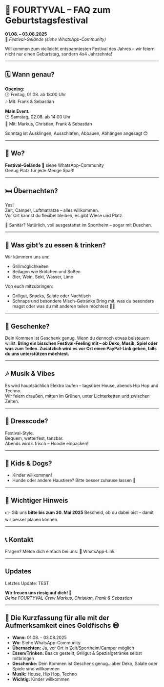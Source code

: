 # 🎪 FOURTYVAL – FAQ zum Geburtstagsfestival

**01.08. – 03.08.2025**  
📍 *Festival-Gelände (siehe WhatsApp-Community)*

Willkommen zum vielleicht entspanntesten Festival des Jahres – wir feiern nicht nur einen Geburtstag, sondern 4x4 Jahrzehnte!

---

## 🗓️ Wann genau?

**Opening:**  
🕕 Freitag, 01.08. ab 18:00 Uhr  
🎶 Mit: Frank & Sebastian

**Main Event:**  
🕑 Samstag, 02.08. ab 14:00 Uhr  
🎵 Mit: Markus, Christian, Frank & Sebastian

Sonntag ist Ausklingen, Ausschlafen, Abbauen, Abhängen angesagt 😊

---

## 📍 Wo?

**Festival-Gelände**
📌 siehe WhatsApp-Community  
Genug Platz für jede Menge Spaß!

---

## 🛏️ Übernachten?

Yes!  
Zelt, Camper, Luftmatratze – alles willkommen.  
Vor Ort kannst du flexibel bleiben, es gibt Wiese und Platz.

🧼 Sanitär? Natürlich, voll ausgestattet im Sportheim – sogar mit Duschen.

---

## 🍔 Was gibt’s zu essen & trinken?

Wir kümmern uns um:

- Grillmöglichkeiten
- Beilagen wie Brötchen und Soßen
- Bier, Wein, Sekt, Wasser, Limo

Von euch mitzubringen:

- Grillgut, Snacks, Salate oder Nachtisch
- Schnaps und besondere Misch-Getränke
Bring mit, was du besonders magst oder was du mit anderen teilen möchtest 🍰🍹

---

## 🎁 Geschenke?

Dein Kommen ist Geschenk genug.
Wenn du dennoch etwas beisteuern willst:
**Bring ein bisschen Festival-Feeling mit – ob Deko, Musik, Spiel oder was zum Teilen. Zusätzlich wird es vor Ort einen PayPal-Link geben, falls du uns unterstützen möchtest.**

---

## 🎶 Musik & Vibes

Es wird hauptsächlich Elektro laufen – tagsüber House, abends Hip Hop und Techno.  
Wir feiern draußen, mitten im Grünen, unter Lichterketten und zwischen Zelten.

---

## 👕 Dresscode?

Festival-Style.  
Bequem, wetterfest, tanzbar.  
Abends wird’s frisch – Hoodie einpacken!

---

## 🧒 Kids & Dogs?

- Kinder willkommen!
- Hunde oder andere Haustiere? Bitte besser zuhause lassen 🐶

---

## 📢 Wichtiger Hinweis

👉 Gib uns **bitte bis zum 30. Mai 2025** Bescheid, ob du dabei bist – damit wir besser planen können.

---

## 📞 Kontakt

Fragen? Melde dich einfach bei uns:
📱 WhatsApp-Link

---

## Updates

Letztes Update: TEST

**Wir freuen uns riesig auf dich! 💛**  
*Deine FOURTYVAL-Crew Markus, Christian, Frank & Sebastian*

---

## 🚀 Die Kurzfassung für alle mit der Aufmerksamkeit eines Goldfischs 😄

- **Wann:** 01.08. - 03.08.2025
- **Wo:** Siehe WhatsApp-Community
- **Übernachten:** Ja, vor Ort in Zelt/Sportheim/Camper möglich
- **Essen/Trinken:** Basics gestellt, Grillgut & Spezialgetränke selbst mitbringen
- **Geschenke:** Dein Kommen ist Geschenk genug...aber Deko, Salate oder Spiele sind willkommen
- **Musik:** House, Hip Hop, Techno
- **Wichtig:** Kinder willkommen
